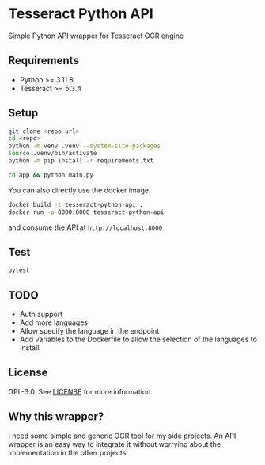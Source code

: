 # Tesseract Python API
Simple Python API wrapper for Tesseract OCR engine

## Requirements
- Python >= 3.11.8
- Tesseract >= 5.3.4

## Setup
```bash
git clone <repo url>
cd <repo>
python -m venv .venv --system-site-packages
source .venv/bin/activate
python -m pip install -r requirements.txt

cd app && python main.py
```
You can also directly use the docker image
```bash
docker build -t tesseract-python-api .
docker run -p 8000:8000 tesseract-python-api
```
and consume the API at `http://localhost:8000`

## Test
```bash
pytest
```

## TODO
- Auth support
- Add more languages
- Allow specify the language in the endpoint
- Add variables to the Dockerfile to allow the selection of the languages to install

## License
GPL-3.0. See [LICENSE](LICENSE) for more information.

## Why this wrapper?
I need some simple and generic OCR tool for my side projects. An API wrapper is an easy way to integrate it without
worrying about the implementation in the other projects.